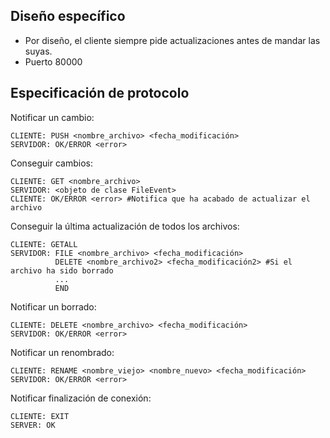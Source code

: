 ## Diseño específico
* Por diseño, el cliente siempre pide actualizaciones antes de mandar las suyas.
* Puerto 80000
## Especificación de protocolo
Notificar un cambio:
```
CLIENTE: PUSH <nombre_archivo> <fecha_modificación>
SERVIDOR: OK/ERROR <error>
```
Conseguir cambios:
```
CLIENTE: GET <nombre_archivo>
SERVIDOR: <objeto de clase FileEvent>
CLIENTE: OK/ERROR <error> #Notifica que ha acabado de actualizar el archivo
```
Conseguir la última actualización de todos los archivos:
```
CLIENTE: GETALL
SERVIDOR: FILE <nombre_archivo> <fecha_modificación>
          DELETE <nombre_archivo2> <fecha_modificación2> #Si el archivo ha sido borrado
          ...
          END
```

Notificar un borrado:
```
CLIENTE: DELETE <nombre_archivo> <fecha_modificación>
SERVIDOR: OK/ERROR <error>
```
Notificar un renombrado:
```
CLIENTE: RENAME <nombre_viejo> <nombre_nuevo> <fecha_modificación>
SERVIDOR: OK/ERROR <error>
```
Notificar finalización de conexión:
````
CLIENTE: EXIT
SERVER: OK
````